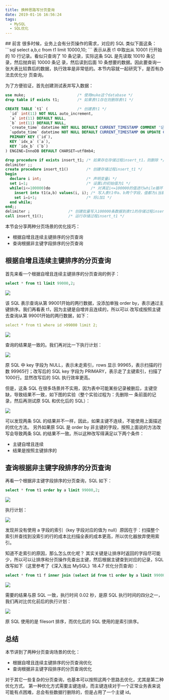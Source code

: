 ```yaml
---
title: 换种思路写分页查询
date: 2019-01-16 16:56:24
tags: 
  - MySQL
  - SQL优化
---
```

<meta name="referrer" content="no-referrer" />
## 前言
很多时候，业务上会有分页操作的需求，对应的 SQL 类似下面这条：
```sql
select a,b,c from t1 limit 10000,10;
```
表示从表 t1 中取出从 10001 行开始的 10 行记录。看似只查询了 10 条记录，实际这条 SQL 是先读取 10010 条记录，然后抛弃前 10000 条记
录，然后读到后面 10 条想要的数据。因此要查询一张大表比较靠后的数据，执行效率是非常低的。本节内容就一起研究下，是否有办法去优化分
页查询。

为了方便验证，首先创建测试表并写入数据：

```sql
use muke;                       /* 使用muke这个database */
drop table if exists t1;        /* 如果表t1存在则删除表t1 */

CREATE TABLE `t1` (             /* 创建表t1 */
  `id` int(11) NOT NULL auto_increment,
  `a` int(11) DEFAULT NULL,
  `b` int(11) DEFAULT NULL,
  `create_time` datetime NOT NULL DEFAULT CURRENT_TIMESTAMP COMMENT '记录创建时间',
  `update_time` datetime NOT NULL DEFAULT CURRENT_TIMESTAMP ON UPDATE CURRENT_TIMESTAMP COMMENT '记录更新时间',
  PRIMARY KEY (`id`),
  KEY `idx_a` (`a`),
  KEY `idx_b` (`b`)
) ENGINE=InnoDB DEFAULT CHARSET=utf8mb4;	

drop procedure if exists insert_t1; /* 如果存在存储过程insert_t1，则删除 */
delimiter ;;
create procedure insert_t1()        /* 创建存储过程insert_t1 */
begin
  declare i int;                    /* 声明变量i */
  set i=1;                          /* 设置i的初始值为1 */
  while(i<=100000)do                  /* 对满足i<=100000的值进行while循环 */
    insert into t1(a,b) values(i, i); /* 写入表t1中a、b两个字段，值都为i当前的值 */
    set i=i+1;                      /* 将i加1 */
  end while;
end;;
delimiter ;                 /* 创建批量写入100000条数据到表t1的存储过程insert_t1 */
call insert_t1();           /* 运行存储过程insert_t1 */
```

本节会分享两种分页场景的优化技巧：
- 根据自增且连续主键排序的分页查询
- 查询根据非主键字段排序的分页查询

## 根据自增且连续主键排序的分页查询
首先来看一个根据自增且连续主键排序的分页查询的例子：
```sql
select * from t1 limit 99000,2;
```

![](https://img.mukewang.com/5d3acf8f0001d29b09430182.png)

该 SQL 表示查询从第 99001开始的两行数据，没添加单独 order by，表示通过主键排序。我们再看表 t1，因为主键是自增并且连续的，所以可以
改写成按照主键去查询从第 99001开始的两行数据，如下：
```yaml
select * from t1 where id >99000 limit 2;
```

![](https://img.mukewang.com/5d3acfa80001b87209440176.png)

查询的结果是一致的。我们再对比一下执行计划：

![](https://img.mukewang.com/5d3acfcd0001d88e12580328.png)

原 SQL 中 key 字段为 NULL，表示未走索引，rows 显示 99965，表示扫描的行数 99965行；改写后的 SQL key 字段为 PRIMARY，表示走了主键索引，扫描了1000行。显然改写后的 SQL 执行效率更高。

但是，这条 SQL 在很多场景并不实用，因为表中可能某些记录被删后，主键空缺，导致结果不一致，如下图的实验（整个实验过程为：先删除一
条前面的记录，然后再测试原 SQL 和优化后的 SQL）：

![](https://img.mukewang.com/5d3acfef0001599809300414.png)

可以发现两条 SQL 的结果并不一样，因此，如果主键不连续，不能使用上面描述的优化方法。
另外如果原 SQL 是 order by 非主键的字段，按照上面说的方法改写会导致两条 SQL 的结果不一致。所以这种改写得满足以下两个条件：
- 主键自增且连续
- 结果是按照主键排序的

## 查询根据非主键字段排序的分页查询

再看一个根据非主键字段排序的分页查询，SQL 如下：

```sql
select * from t1 order by a limit 99000,2;
```

![](https://img.mukewang.com/5d3ad0430001988508940174.png)

执行计划：

![](https://img.mukewang.com/5d3ad05a0001820b12580156.png)

发现并没有使用 a 字段的索引（key 字段对应的值为 null）原因在于：扫描整个索引并查找到没索引的行的成本比扫描全表的成本更高，所以优化器放弃使用索引。

知道不走索引的原因，那么怎么优化呢？
其实关键是让排序时返回的字段尽可能少，所以可以让排序和分页操作先查出主键，然后根据主键查到对应的记录，SQL 改写如下（这里参考了《深入浅出 MySQL》18.4.7 优化分页查询）：

```sql
select * from t1 f inner join (select id from t1 order by a limit 99000,2)g on f.id = g.id;
```
![](https://img.mukewang.com/5d3ad0720001822609990181.png)

需要的结果与原 SQL 一致，执行时间 0.02 秒，是原 SQL 执行时间的四分之一，我们再对比优化前后的执行计划：

![](https://img.mukewang.com/5d3ad09100012fad13350364.png)

原 SQL 使用的是 filesort 排序，而优化后的 SQL 使用的是索引排序。
## 总结
本节讲到了两种分页查询场景的优化：
- 根据自增且连续主键排序的分页查询优化
- 查询根据非主键字段排序的分页查询优化

对于其它一些复杂的分页查询，也基本可以按照这两个思路去优化，尤其是第二种优化方式。
第一种优化方式需要主键连续，而主键连续对于一个正常业务表来说可能有点困难，总会有些数据行删除的，但是占用了一个主键 id。

